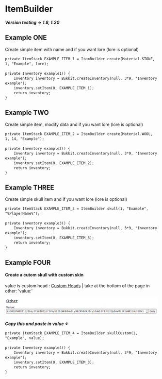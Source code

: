 # ItemBuilder

***Version testing -> 1.8, 1.20***

## Example ONE
Create simple item with name and if you want lore (lore is optional)
```
private ItemStack EXAMPLE_ITEM_1 = ItemBuilder.create(Material.STONE, 1, "Example", lore);

private Inventory example1() {
    Inventory inventory = Bukkit.createInventory(null, 3*9, "Inventory example");
    inventory.setItem(0, EXAMPLE_ITEM_1);
    return inventory;
}
```
## Example TWO
Create simple item, modify data and if you want lore (lore is optional)
```
private ItemStack EXAMPLE_ITEM_2 = ItemBuilder.create(Material.WOOL, 1, 14, "Example");

private Inventory example2() {
    Inventory inventory = Bukkit.createInventory(null, 3*9, "Inventory example");
    inventory.setItem(0, EXAMPLE_ITEM_2);
    return inventory;
}
```
## Example THREE
Create simple skull item and if you want lore (lore is optional)
```
private ItemStack EXAMPLE_ITEM_3 = ItemBuilder.skull(1, "Example", "%PlayerName%");

private Inventory example3() {
    Inventory inventory = Bukkit.createInventory(null, 3*9, "Inventory example");
    inventory.setItem(0, EXAMPLE_ITEM_3);
    return inventory;
}
```
## Example FOUR
#### Create a cutom skull with custom skin
value is custom head : [Custom Heads](https://minecraft-heads.com/custom-heads) | 
take at the bottom of the page in other: 'value:'

![img.png](src/main/java/fr/lightnew/other/img.png)

**_Copy this and paste in value ↓_**
```
private ItemStack EXAMPLE_ITEM_4 = ItemBuilder.skullCustom(1, "Example", value);

private Inventory example4() {
    Inventory inventory = Bukkit.createInventory(null, 3*9, "Inventory example");
    inventory.setItem(0, EXAMPLE_ITEM_3);
    return inventory;
}
```